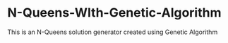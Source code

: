 # N-Queens-WIth-Genetic-Algorithm
This is an N-Queens solution generator created using Genetic Algorithm
